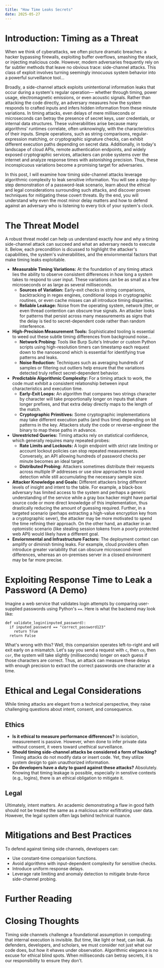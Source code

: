 ```yaml
---
title: "How Time Leaks Secrets"
date: 2025-05-27
---
```

# Introduction: Timing as a Threat
When we think of cyberattacks, we often picture dramatic breaches: a hacker bypassing firewalls, exploiting buffer overflows, smashing the stack, or injecting malicious code. However, modern adversaries frequently rely on far subtler methods that leave no obvious trace: side-channel attacks. This class of exploit involves turning seemingly innocuous system behavior into a powerful surveillance tool...  
  
Broadly, a side-channel attack exploits unintentional information leaks that occur during a system's regular operation— whether through timing, power usage, electromagnetic emissions, or even acoustic signals. Rather than attacking the code directly, an adversary measures how the system responds to crafted inputs and infers hidden information from these minute variations. In timing attacks, even delays of mere milliseconds or microseconds can betray the presence of secret keys, user credentials, or internal data structures. These vulnerabilities arise because many algorithms' runtimes correlate, often unknowingly, with the characteristics of their inputs. Simple operations, such as string comparisons, regular-expression matching, or cryptographic signature checks, can exhibit different execution paths depending on secret data. Additionally, in today's landscape of cloud APIs, remote authentication endpoints, and widely exposed cryptographic services, attackers can probe systems over the internet and analyze response times with astonishing precision. Thus, these inconspicuous variations become a promising target for adversaries.  
  
In this post, I will examine how timing side-channel attacks leverage algorithmic complexity to leak sensitive information. You will see a step-by-step demonstration of a password-leak scenario, learn about the ethical and legal considerations surrounding such attacks, and discover proven techniques for mitigating these covert threats. By the end, you will understand why even the most minor delay matters and how to defend against an adversary who is listening to every tick of your system's clock.  
  
# The Threat Model
A robust threat model can help us understand exactly *how* and *why* a timing side-channel attack can succeed and what an adversary needs to execute it. Below, each precondition is dicussed to highlight the attacker's capabilities, the system's vulnerabilities, and the enviornmental factors that make timing leaks exploitable.  
  
- **Measurable Timing Variations:** At the foundation of any timing attack lies the ability to observe consistent differences in how long a system takes to respond to user input. These variations can be as small as a few microseconds or as large as several milliseconds.  
    - **Sources of Variation:** Early-exit checks in string comparisons, backtracking in regex engines, conditional loops in cryptographic routines, or even cache misses can all introduce timing disparities.  
    - **Reliable Leakage:** Noise from the operating system, network jitter, or even thread contention can obscure true signals. An attacker looks for patterns that persist across many measurements as signs that the delay is tied to secret-dependent code rather than random interference.  
- **High-Precision Measurement Tools:** Sophisticated tooling is essential to weed out these subtle timing differences from background noise...  
    - **Network Probing:** Tools like Burp Suite's Intruder or custom Python scripts using high-resolution timers can timestamp each request down to the nanosecond which is essential for identifying true patterns and leaks.  
    - **Noise Reduction:** Techniques such as averaging hundreds of samples or filtering out outliers help ensure that the variations detected truly reflect secret-dependent behavior.  
- **Predictable Algorithmic Complexity:** For a timing attack to work, the code must exhibit a consistent relationship between input characteristics and execution time.  
    - **Early-Exit Loops:** An algorithm that compares two strings character by character will take proportionally longer on inputs that share longer prefixes, and that extra delay directly maps to the length of the match.  
    - **Cryptographic Primitives:** Some cryptographic implementations may take different execution paths (and thus time) depending on bit patterns in the key. Attackers study the code or reverse-engineer the binary to map these paths in advance.  
- **Unrestricted Queries:** Timing attacks rely on statistical confidence, which generally requires many repeated probes:  
    - **Rate Limits and Lockouts:** A login endpoint with strict rate limiting or account lockout policies can stop repeated measurements. Conversely, an API allowing hundreds of password checks per minute becomes an ideal target.
    - **Distributed Probing:** Attackers sometimes distribute their requests across multiple IP addresses or use slow approaches to avoid detection while still accumulating the necessary sample size.
- **Attacker Knowledge and Goals:** Different attackers bring different levels of insight and intent to the table. For example, a black-box adversary has limited access to the system and perhaps a generic understanding of the service while a gray box hacker might have partial source code or more direct knowledge of this implementation, thus drastically reducing the amount of guessing required. Further, in a targeted scenario (perhaps extracting a high-value encryption key from a cryptographic sever), the attacker may be more motivated to spend the time refining their approach. On the other hand, an attacker in an optomistic scenario (like stealing session tokens from a poorly protected web API) would likely have a different goal.
- **Enviornmental and Infrastructure Factors:** The deployment context can amplify or diminish timing leaks. For example, cloud providers often introduce greater variability that can obscure microsecond-level differences, whereas an on-premises server in a closed environment may be far more precise.



# Exploiting Response Time to Leak a Password (A Demo)
Imagine a web service that validates login attempts by comparing user-supplied passwords using Python's ``==``. Here is what the backend may look like:
```
def validate_login(inputed_password):
  if inputed_password == "correct_password123"
    return True
  return False
```
What's wrong with this? Well, this comparision operates left-to-right and will exit early on a mismatch. Let's say you send a request with ``c``, then ``co``, then ``cor``, the system will take slightly (milliseconds) longer on each guess if those characters are correct. Thus, an attack can measure these delays with enough precision to extract the correct passwords one character at a time.

# Ethical and Legal Considerations
While timing attacks are elegant from a technical perspective, they raise challenging questions about intent, consent, and consequence.
## Ethics
- **Is it ethical to measure performance differences?** In isolation, measurement is passive. However, when done to infer private data without consent, it veers toward unethical surveillance.
- **Should timing side-channel attacks be considered a form of hacking?** Timing attacks do not modify data or insert code. Yet, they utilize system design to gain unauthorized information.
- **Do developers have a duty to guard against these attacks?** Absolutely. Knowing that timing leakage is possible, especially in senstive contexts (e.g., logins), there is an ethical obligation to mitigate it.
## Legal
Ultimately, intent matters. An academic demonstrating a flaw in good faith should not be treated the same as a malicious actor exfiltrating user data. However, the legal system often lags behind technical nuance.

# Mitigations and Best Practices
To defend against timing side channels, developers can:
- Use constant-time comparision functions.
- Avoid algorithms with input-dependent complexity for sensitive checks.
- Introduce uniform response delays.
- Leverage rate limiting and anomaly detection to mitigate brute-force side-channel probing.

# Further Reading

# Closing Thoughts
Timing side channels challenge a foundational assumption in computing: that internal execution is invisible. But time, like light or heat, can leak. As defenders, developers, and scholars, we must consider not just what our code does, but how it ehaves under observation.
Algorithmic elegance is no excuse for ethical blind spots. When milliseconds can betray secrets, it is our responsibility to ensure they don't.
